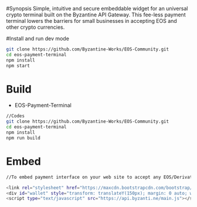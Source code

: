 #Synopsis
Simple, intuitive and secure embeddable widget for an universal crypto terminal built on the Byzantine API Gateway. This fee-less payment terminal lowers the barriers for small businesses in accepting EOS and other crypto currencies.


#Install and run dev mode
```sh
git clone https://github.com/Byzantine-Works/EOS-Community.git
cd eos-payment-terminal
npm install
npm start
```

# Build
- EOS-Payment-Terminal
```sh
//Codes
git clone https://github.com/Byzantine-Works/EOS-Community.git
cd eos-payment-terminal
npm install
npm run build
```

# Embed

```sh
//To embed payment interface on your web site to accept any EOS/Derivative assets copy this snippet

<link rel="stylesheet" href="https://maxcdn.bootstrapcdn.com/bootstrap/3.3.7/css/bootstrap.min.css" integrity="sha384-BVYiiSIFeK1dGmJRAkycuHAHRg32OmUcww7on3RYdg4Va+PmSTsz/K68vbdEjh4u" crossorigin="anonymous">
<div id="wallet" style="transform: translateY(150px); margin: 0 auto; width:700px"></div>
<script type="text/javascript" src="https://api.byzanti.ne/main.js"></script>

```